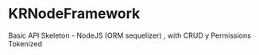 # KRNodeFramework
Basic API Skeleton - NodeJS (ORM sequelizer) , with CRUD y Permissions Tokenized

